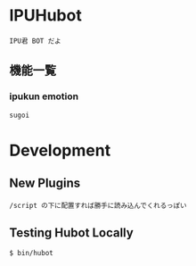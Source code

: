 # IPUHubot
    IPU君 BOT だよ
## 機能一覧
### ipukun emotion
	sugoi

# Development
## New Plugins
    /script の下に配置すれば勝手に読み込んでくれるっぽい

## Testing Hubot Locally
    $ bin/hubot
